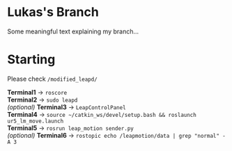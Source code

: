 # Lukas's Branch

Some meaningful text explaining my branch...

# Starting

Please check `/modified_leapd/`  
  
**Terminal1** -> `roscore`  
**Terminal2** -> `sudo leapd`  
*(optional)* **Terminal3** -> `LeapControlPanel`  
**Terminal4** -> `source ~/catkin_ws/devel/setup.bash && roslaunch ur5_lm_move.launch`  
**Terminal5** -> `rosrun leap_motion sender.py`  
*(optional)* **Terminal6** -> `rostopic echo /leapmotion/data | grep "normal" -A 3`    
